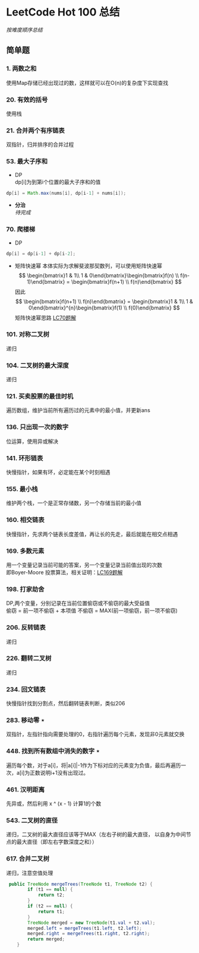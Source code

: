 # LeetCode Hot 100 总结

*按难度顺序总结*

## 简单题

### 1. 两数之和
使用Map存储已经出现过的数，这样就可以在O(n)的复杂度下实现查找

### 20. 有效的括号
使用栈

### 21. 合并两个有序链表
双指针，归并排序的合并过程

### 53. 最大子序和
* DP  
dp[i]为到第i个位置的最大子序和的值
```java
dp[i] = Math.max(nums[i], dp[i-1] + nums[i]);
```
* **分治**  
*待完成*

### 70. 爬楼梯
* DP
```java
dp[i] = dp[i-1] + dp[i-2];
```
* 矩阵快速幂
本体实际为求解斐波那契数列，可以使用矩阵快速幂  
$$ 
\begin{bmatrix}1 & 1\\ 1 & 0\end{bmatrix}\begin{bmatrix}f(n) \\ f(n-1)\end{bmatrix} = \begin{bmatrix}f(n+1) \\ f(n)\end{bmatrix}
$$
因此
$$ 
\begin{bmatrix}f(n+1) \\ f(n)\end{bmatrix} = \begin{bmatrix}1 & 1\\ 1 & 0\end{bmatrix}^{n}\begin{bmatrix}f(1) \\ f(0)\end{bmatrix}
$$
矩阵快速幂思路 [LC70题解](https://leetcode-cn.com/problems/climbing-stairs/solution/pa-lou-ti-by-leetcode-solution/)

### 101. 对称二叉树
递归

### 104. 二叉树的最大深度
递归

### 121. 买卖股票的最佳时机
遍历数组，维护当前所有遍历过的元素中的最小值，并更新ans

### 136. 只出现一次的数字
位运算，使用异或解决

### 141. 环形链表
快慢指针，如果有环，必定能在某个时刻相遇

### 155. 最小栈
维护两个栈，一个是正常存储数，另一个存储当前的最小值

### 160. 相交链表
快慢指针，先求两个链表长度差值，再让长的先走，最后就能在相交点相遇

### 169. 多数元素
用一个变量记录当前可能的答案，另一个变量记录当前值出现的次数  
即Boyer-Moore 投票算法，相关证明：[LC169题解](https://leetcode-cn.com/problems/majority-element/solution/duo-shu-yuan-su-by-leetcode-solution/)

### 198. 打家劫舍
DP,两个变量，分别记录在当前位置偷窃或不偷窃的最大受益值  
偷窃 = 前一项不偷窃 + 本项值
不偷窃 = MAX(前一项偷窃，前一项不偷窃)

### 206. 反转链表
递归

### 226. 翻转二叉树
递归

### 234. 回文链表
快慢指针找到分割点，然后翻转链表判断，类似206

### 283. 移动零 $\star$
双指针，左指针指向需要处理的0，右指针遍历每个元素，发现非0元素就交换

### 448. 找到所有数组中消失的数字 $\star$
遍历每个数，对于a[i]，将|a[i]|-1作为下标对应的元素变为负值，最后再遍历一次，a[i]为正数说明i+1没有出现过。

### 461. 汉明距离
先异或，然后利用 x ^ (x - 1) 计算1的个数

### 543. 二叉树的直径
递归，二叉树的最大直径应该等于MAX（左右子树的最大直径， 以自身为中间节点的最大直径（即左右字数深度之和））

### 617. 合并二叉树
递归，注意空值处理
```java
 public TreeNode mergeTrees(TreeNode t1, TreeNode t2) {
        if (t1 == null) {
            return t2;
        }
        if (t2 == null) {
            return t1;
        }
        TreeNode merged = new TreeNode(t1.val + t2.val);
        merged.left = mergeTrees(t1.left, t2.left);
        merged.right = mergeTrees(t1.right, t2.right);
        return merged;
    }
```



